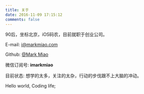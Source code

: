 ```yaml
---
title: 关于
date: 2016-11-09 17:15:12
comments: false
---
```


90后，坐标北京，iOS码农，目前就职于创业公司。

E-mail: <i@markmiao.com>

Github: [@Mark Miao](https://github.com/mxdios)

微信订阅号: **imarkmiao**

目前状态: 想学的太多，关注的太杂，行动的步伐跟不上大脑的冲动。

Hello world, Coding life;










